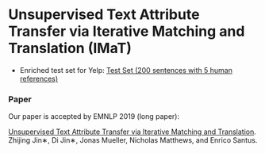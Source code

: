 # Unsupervised Text Attribute Transfer via Iterative Matching and Translation (IMaT)


- Enriched test set for Yelp: [Test Set (200 sentences with 5 human references)](https://github.com/zhijing-jin/IMT/tree/master/data/yelp/test)

### Paper
Our paper is accepted by EMNLP 2019 (long paper): 

[Unsupervised Text Attribute Transfer via Iterative Matching and Translation](https://arxiv.org/abs/1901.11333). 
Zhijing Jin∗, Di Jin∗, Jonas Mueller, Nicholas Matthews, and Enrico Santus. 


